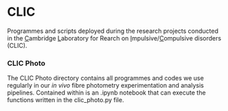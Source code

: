 # CLIC
Programmes and scripts deployed during the research projects conducted in the <ins>C</ins>ambridge <ins>L</ins>aboratory for Rearch on <ins>I</ins>mpulsive/<ins>C</ins>ompulsive disorders (CLIC).

### CLIC Photo

The CLIC Photo directory contains all programmes and codes we use regularly in our *in vivo* fibre photometry experimentation and analysis pipelines. 
Contained within is an .ipynb notebook that can execute the functions written in the clic_photo.py file. 

